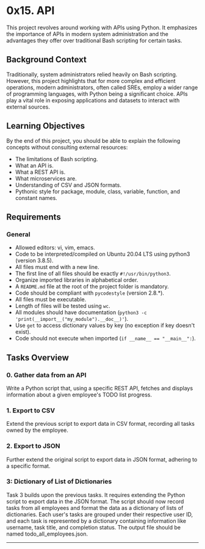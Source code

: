 # 0x15. API

This project revolves around working with APIs using Python. It emphasizes the importance of APIs in modern system administration and the advantages they offer over traditional Bash scripting for certain tasks.

## Background Context

Traditionally, system administrators relied heavily on Bash scripting. However, this project highlights that for more complex and efficient operations, modern administrators, often called SREs, employ a wider range of programming languages, with Python being a significant choice. APIs play a vital role in exposing applications and datasets to interact with external sources.

## Learning Objectives

By the end of this project, you should be able to explain the following concepts without consulting external resources:

- The limitations of Bash scripting.
- What an API is.
- What a REST API is.
- What microservices are.
- Understanding of CSV and JSON formats.
- Pythonic style for package, module, class, variable, function, and constant names.

## Requirements

### General

- Allowed editors: vi, vim, emacs.
- Code to be interpreted/compiled on Ubuntu 20.04 LTS using python3 (version 3.8.5).
- All files must end with a new line.
- The first line of all files should be exactly `#!/usr/bin/python3`.
- Organize imported libraries in alphabetical order.
- A `README.md` file at the root of the project folder is mandatory.
- Code should be compliant with `pycodestyle` (version 2.8.*).
- All files must be executable.
- Length of files will be tested using `wc`.
- All modules should have documentation (`python3 -c 'print(__import__("my_module").__doc__)'`).
- Use `get` to access dictionary values by key (no exception if key doesn't exist).
- Code should not execute when imported (`if __name__ == "__main__":`).

## Tasks Overview

### 0. Gather data from an API

Write a Python script that, using a specific REST API, fetches and displays information about a given employee's TODO list progress.

### 1. Export to CSV

Extend the previous script to export data in CSV format, recording all tasks owned by the employee.

### 2. Export to JSON

Further extend the original script to export data in JSON format, adhering to a specific format.

### 3: Dictionary of List of Dictionaries

Task 3 builds upon the previous tasks. It requires extending the Python script to export data in the JSON format. The script should now record tasks from all employees and format the data as a dictionary of lists of dictionaries. Each user's tasks are grouped under their respective user ID, and each task is represented by a dictionary containing information like username, task title, and completion status. The output file should be named todo_all_employees.json.

---
